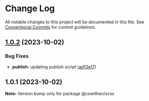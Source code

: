 # Change Log

All notable changes to this project will be documented in this file.
See [Conventional Commits](https://conventionalcommits.org) for commit guidelines.

## [1.0.2](https://github.com/cswithen/monorepo-template/compare/v1.0.1...v1.0.2) (2023-10-02)


### Bug Fixes

* **publish:** updating publish script ([ad13e17](https://github.com/cswithen/monorepo-template/commit/ad13e171cc99a63b6941b7580f96035621420985))





## 1.0.1 (2023-10-02)

**Note:** Version bump only for package @cswithen/scss
